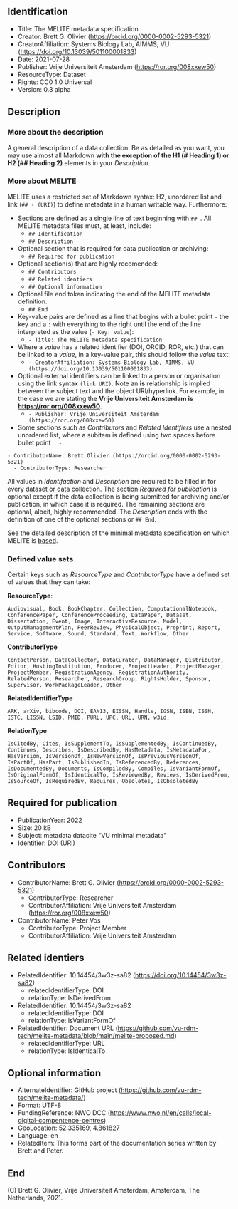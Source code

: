## Identification
- Title: The MELITE metadata specification
- Creator: Brett G. Olivier (https://orcid.org/0000-0002-5293-5321)
- CreatorAffiliation: Systems Biology Lab, AIMMS, VU (https://doi.org/10.13039/501100001833)
- Date: 2021-07-28 
- Publisher: Vrije Universiteit Amsterdam (https://ror.org/008xxew50)
- ResourceType: Dataset
- Rights: CC0 1.0 Universal
- Version: 0.3 alpha

## Description
### More about the description
 A general description of a data collection. Be as detailed as you want, you may use almost all Markdown **with the exception of the H1 (# Heading 1) or H2 (## Heading 2)** elements in your *Description*. 

### More about MELITE
MELITE uses a restricted set of Markdown syntax: H2, unordered list and link (`## - (URI)`) to define metadata in a human writable way. Furthermore:

- Sections are defined as a single line of text beginning with `## `. All MELITE metadata files must, at least, include:
  - `## Identification`
  - `## Description`
- Optional section that is required for data publication or archiving:
  - `## Required for publication`
- Optional section(s) that are highly recomended:
  - `## Contributors`
  - `## Related identiers`
  - `## Optional information`
- Optional file end token indicating the end of the MELITE metadata definition.
  - `## End`
- Key-value pairs are defined as a line that begins with a bullet point ` - ` the key and a ` : ` with everything to the right until the end of the line  interpreted as the value (`- Key: value`):
  - `- Title: The MELITE metadata specification`
- Where a *value* has a related identifier (DOI, ORCID, ROR, etc.) that can be linked to a *value*, in a key-value pair, this should follow the *value* text:
  - `- CreatorAffiliation: Systems Biology Lab, AIMMS, VU (https://doi.org/10.13039/501100001833)`
- Optional external identifiers can be linked to a person or organisation using the link syntax `(link URI)`. Note an **is** relationship is implied between the subject text and the object URI/hyperlink. For example, in the case we are stating the **Vrije Universiteit Amsterdam is https://ror.org/008xxew50**.
  - `- Publisher: Vrije Universiteit Amsterdam (https://ror.org/008xxew50)`
- Some sections such as *Contributors* and *Related Identifiers* use a nested unordered list, where a subitem is defined using two spaces before bullet point `  -`:
``` 
- ContributorName: Brett Olivier (https://orcid.org/0000-0002-5293-5321) 
  - ContributorType: Researcher
```

All values in *Identifaction* and *Description* are required to be filled in for every dataset or data collection. The section *Required for publication* is optional except if the data collection is being submitted for archiving and/or publication, in which case it is required. The remaining sections are optional, albeit, highly recommended. The *Description* ends with the definition of one of the optional sections or `## End`.

See the detailed description of the minimal metadata specification on which MELITE is [based](https://yoda.vu.nl).

### Defined value sets
Certain keys such as *ResourceType*  and *ContributorType* have a defined set of values that they can take:

**ResourceType**: 
```text
Audiovisual, Book, BookChapter, Collection, ComputationalNotebook, ConferencePaper, ConferenceProceeding, DataPaper, Dataset, Dissertation, Event, Image, InteractiveResource, Model, OutputManagementPlan, PeerReview, PhysicalObject, Preprint, Report, Service, Software, Sound, Standard, Text, Workflow, Other
```
**ContributorType**
```text
ContactPerson, DataCollector, DataCurator, DataManager, Distributor, Editor, HostingInstitution, Producer, ProjectLeader, ProjectManager, ProjectMember, RegistrationAgency, RegistrationAuthority, RelatedPerson, Researcher, ResearchGroup, RightsHolder, Sponsor, Supervisor, WorkPackageLeader, Other
```
**RelatedIdentifierType**
```text
ARK, arXiv, bibcode, DOI, EAN13, EISSN, Handle, IGSN, ISBN, ISSN, ISTC, LISSN, LSID, PMID, PURL, UPC, URL, URN, w3id,
```

**RelationType**
```text
IsCitedBy, Cites, IsSupplementTo, IsSupplementedBy, IsContinuedBy, Continues, Describes, IsDescribedBy, HasMetadata, IsMetadataFor, HasVersion, IsVersionOf, IsNewVersionOf, IsPreviousVersionOf, IsPartOf, HasPart, IsPublishedIn, IsReferencedBy, References, IsDocumentedBy, Documents, IsCompiledBy, Compiles, IsVariantFormOf, IsOriginalFormOf, IsIdenticalTo, IsReviewedBy, Reviews, IsDerivedFrom, IsSourceOf, IsRequiredBy, Requires, Obsoletes, IsObsoletedBy
```

## Required for publication
- PublicationYear: 2022
- Size: 20 kB
- Subject: metadata datacite "VU minimal metadata"
- Identifier: DOI (URI)

## Contributors
- ContributorName: Brett G. Olivier (https://orcid.org/0000-0002-5293-5321)
  - ContributorType: Researcher
  - ContributorAffiliation: Vrije Universiteit Amsterdam (https://ror.org/008xxew50)
- ContributorName: Peter Vos
  - ContributorType: Project Member
  - ContributorAffiliation: Vrije Universiteit Amsterdam

## Related identiers
- RelatedIdentifier: 10.14454/3w3z-sa82 (https://doi.org/10.14454/3w3z-sa82)
  - relatedIdentifierType: DOI
  - relationType: IsDerivedFrom
- RelatedIdentifier: 10.14454/3w3z-sa82
  - relatedIdentifierType: DOI
  - relationType: IsVariantFormOf
- RelatedIdentifier: Document URL (https://github.com/vu-rdm-tech/melite-metadata/blob/main/melite-proposed.md)
  - relatedIdentifierType: URL
  - relationType: IsIdenticalTo

## Optional information
- AlternateIdentifier: GitHub project (https://github.com/vu-rdm-tech/melite-metadata/)
- Format: UTF-8
- FundingReference: NWO DCC (https://www.nwo.nl/en/calls/local-digital-compentence-centres)
- GeoLocation: 52.335169, 4.861827
- Language: en
- RelatedItem: This forms part of the documentation series written by Brett and Peter.

## End

(C) Brett G. Olivier, Vrije Universiteit Amsterdam, Amsterdam, The Netherlands, 2021.
